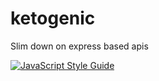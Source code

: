 # ketogenic
Slim down on express based apis

[![JavaScript Style Guide](https://cdn.rawgit.com/standard/standard/master/badge.svg)](https://github.com/standard/standard)
